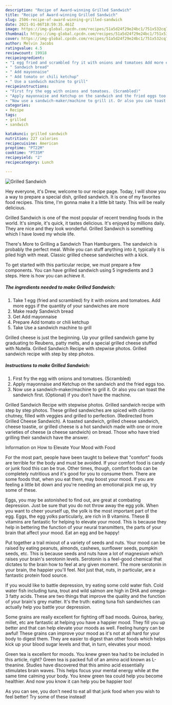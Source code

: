 ```yaml
---
description: "Recipe of Award-winning Grilled Sandwich"
title: "Recipe of Award-winning Grilled Sandwich"
slug: 2506-recipe-of-award-winning-grilled-sandwich
date: 2021-01-06T18:59:35.461Z
image: https://img-global.cpcdn.com/recipes/51a5d24f29e24bc1/751x532cq70/grilled-sandwich-recipe-main-photo.jpg
thumbnail: https://img-global.cpcdn.com/recipes/51a5d24f29e24bc1/751x532cq70/grilled-sandwich-recipe-main-photo.jpg
cover: https://img-global.cpcdn.com/recipes/51a5d24f29e24bc1/751x532cq70/grilled-sandwich-recipe-main-photo.jpg
author: Melvin Jacobs
ratingvalue: 4.5
reviewcount: 19918
recipeingredient:
- "1 egg fried and scrambled fry it with onions and tomatoes Add more eggs if the quantity of your sandwiches are more"
- " Sandwich bread"
- " Add mayonnaise"
- " Add tomato or chili ketchup"
- " Use a sandwich machine to grill"
recipeinstructions:
- "First fry the egg with onions and tomatoes. (Scrambled)"
- "Apply mayonnaise and Ketchup on the sandwich and the fried eggs too."
- "Now use a sandwich-maker/machine to grill it. Or also you can toast the sandwich first. (Optional) if you don’t have the machine."
categories:
- Recipe
tags:
- grilled
- sandwich

katakunci: grilled sandwich 
nutrition: 227 calories
recipecuisine: American
preptime: "PT22M"
cooktime: "PT35M"
recipeyield: "2"
recipecategory: Lunch

---
```



![Grilled Sandwich](https://img-global.cpcdn.com/recipes/51a5d24f29e24bc1/751x532cq70/grilled-sandwich-recipe-main-photo.jpg)

Hey everyone, it's Drew, welcome to our recipe page. Today, I will show you a way to prepare a special dish, grilled sandwich. It is one of my favorites food recipes. This time, I'm gonna make it a little bit tasty. This will be really delicious.

Grilled Sandwich is one of the most popular of recent trending foods in the world. It's simple, it's quick, it tastes delicious. It's enjoyed by millions daily. They are nice and they look wonderful. Grilled Sandwich is something which I have loved my whole life.

There&#39;s More to Grilling a Sandwich Than Hamburgers. The sandwich is probably the perfect meal. While you can stuff anything into it, typically it is piled high with meat. Classic grilled cheese sandwiches with a kick.


To get started with this particular recipe, we must prepare a few components. You can have grilled sandwich using 5 ingredients and 3 steps. Here is how you can achieve it.

<!--inarticleads1-->

##### The ingredients needed to make Grilled Sandwich:

1. Take 1 egg (fried and scrambled) fry it with onions and tomatoes. Add more eggs if the quantity of your sandwiches are more
1. Make ready  Sandwich bread
1. Get  Add mayonnaise
1. Prepare  Add tomato or chili ketchup
1. Take  Use a sandwich machine to grill


Grilled cheese is just the beginning. Up your grilled sandwich game by graduating to Reubens, patty melts, and a special grilled cheese stuffed with Nutella. Grilled Sandwich Recipe with stepwise photos. Grilled sandwich recipe with step by step photos. 

<!--inarticleads2-->

##### Instructions to make Grilled Sandwich:

1. First fry the egg with onions and tomatoes. (Scrambled)
1. Apply mayonnaise and Ketchup on the sandwich and the fried eggs too.
1. Now use a sandwich-maker/machine to grill it. Or also you can toast the sandwich first. (Optional) if you don’t have the machine.


Grilled Sandwich Recipe with stepwise photos. Grilled sandwich recipe with step by step photos. These grilled sandwiches are spiced with cilantro chutney, filled with veggies and grilled to perfection. (Redirected from Grilled Cheese Sandwich). A toasted sandwich, grilled cheese sandwich, cheese toastie, or grilled cheese is a hot sandwich made with one or more varieties of cheese (a cheese sandwich) on bread. Those who have tried grilling their sandwich have the answer. 

Information on How to Elevate Your Mood with Food


For the most part, people have been taught to believe that "comfort" foods are terrible for the body and must be avoided. If your comfort food is candy or junk food this can be true. Other times, though, comfort foods can be completely nutritious and it's good for you to consume them. There are some foods that, when you eat them, may boost your mood. If you are feeling a little bit down and you're needing an emotional pick me up, try some of these.

Eggs, you may be astonished to find out, are great at combating depression. Just be sure that you do not throw away the egg yolk. When you want to cheer yourself up, the yolk is the most important part of the egg. Eggs, the egg yolks particularly, are rich in B vitamins. These B vitamins are fantastic for helping to elevate your mood. This is because they help in bettering the function of your neural transmitters, the parts of your brain that affect your mood. Eat an egg and be happy!

Put together a trail mixout of a variety of seeds and nuts. Your mood can be raised by eating peanuts, almonds, cashews, sunflower seeds, pumpkin seeds, etc. This is because seeds and nuts have a lot of magnesium which raises your brain's serotonin levels. Serotonin is a feel-good chemical that dictates to the brain how to feel at any given moment. The more serotonin in your brain, the happier you'll feel. Not just that, nuts, in particular, are a fantastic protein food source.

If you would like to battle depression, try eating some cold water fish. Cold water fish including tuna, trout and wild salmon are high in DHA and omega-3 fatty acids. These are two things that improve the quality and the function of your brain's grey matter. It's the truth: eating tuna fish sandwiches can actually help you battle your depression. 

Some grains are really excellent for fighting off bad moods. Quinoa, barley, millet, etc are fantastic at helping you have a happier mood. They fill you up better and that can help elevate your moods as well. Feeling hungry can be awful! These grains can improve your mood as it's not at all hard for your body to digest them. They are easier to digest than other foods which helps kick up your blood sugar levels and that, in turn, elevates your mood.

Green tea is excellent for moods. You knew green tea had to be included in this article, right? Green tea is packed full of an amino acid known as L-theanine. Studies have discovered that this amino acid essentially stimulates brain waves. This helps focus your mental energy while at the same time calming your body. You knew green tea could help you become healthier. And now you know it can help you be happier too!

As you can see, you don't need to eat all that junk food when you wish to feel better! Try some of these instead!

